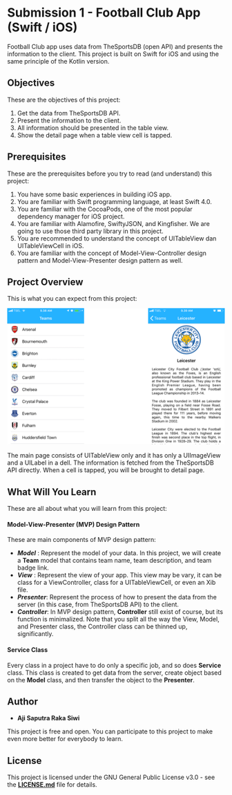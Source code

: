 # **Submission 1 - Football Club App (Swift / iOS)**

Football Club app uses data from TheSportsDB (open API) and presents the information to the client. This project is built on Swift for iOS and using the same principle of the Kotlin version. 

## **Objectives**
These are the objectives of this project:
1. Get the data from TheSportsDB API.
2. Present the information to the client.
3. All information should be presented in the table view.
4. Show the detail page when a table view cell is tapped.

## **Prerequisites**
These are the prerequisites before you try to read (and understand) this project:
1. You have some basic experiences in building iOS app.
2. You are familiar with Swift programming language, at least Swift 4.0. 
3. You are familiar with the CocoaPods, one of the most popular dependency manager for iOS project.
4. You are familiar with Alamofire, SwiftyJSON, and Kingfisher. We are going to use those third party library in this project.
4. You are recommended to understand the concept of UITableView dan UITableViewCell in iOS.
5. You are familiar with the concept of Model-View-Controller design pattern and Model-View-Presenter design pattern as well.

## **Project Overview**
This is what you can expect from this project:

![Screenshot from Submission 1][1]

The main page consists of UITableView only and it has only a UIImageView and a UILabel in a dell. The information is fetched from the TheSportsDB API directly. When a cell is tapped, you will be brought to detail page.

## **What Will You Learn**
These are all about what you will learn from this project:
#### **Model-View-Presenter (MVP) Design Pattern**
These are main components of MVP design pattern: 
- **_Model_** : Represent the model of your data. In this project, we will create a **Team** model that contains team name, team description, and team badge link.
- **_View_** : Represent the view of your app. This view may be vary, it can be class for a ViewController, class for a UITableViewCell, or even an Xib file.
- **_Presenter_**: Represent the process of how to present the data from the server (in this case, from TheSportsDB API) to the client.
- **_Controller_**: In MVP design pattern, **Controller** still exist of course, but its function is minimalized. Note that you split all the way the View, Model, and Presenter class, the Controller class can be thinned up, significantly.

#### **Service Class**
Every class in a project have to do only a specific job, and so does **Service** class. This class is created to get data from the server, create object based on the **Model** class, and then transfer the object to the **Presenter**.

## **Author**

* **Aji Saputra Raka Siwi**

This project is free and open. You can participate to this project to make even more better for everybody to learn.

## **License**
This project is licensed under the GNU General Public License v3.0 - see the [**LICENSE.md**][2] file for details.

[1]:	https://github.com/Ajisaputrars/Submission-1-Football-Club-App-Swift-iOS/blob/master/Screenshot/IMG3.png
[2]:	https://github.com/Ajisaputrars/Submission-1-Football-Club-App-Swift-iOS/blob/master/LICENSE
